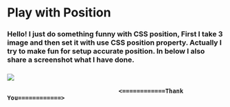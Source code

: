 # Play with Position

<h3>Hello!
  I just do something funny with CSS position, First I take 3 image and then set it with use CSS position property. Actually I try to make fun for setup accurate position.
  In below I also share a screenshot what I have done. <h3/>

<img align="center" src="https://i.ibb.co/P4ytd3W/abdullah-al-akash-github-io-play-with-position.png"/>
  
                                   <============Thank You============>
